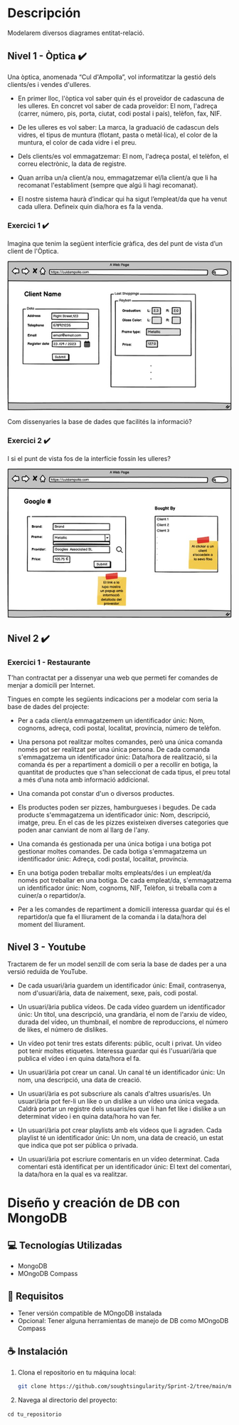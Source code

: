 # Descripción

Modelarem diversos diagrames entitat-relació.

## Nivel 1 - Òptica ✔️

Una òptica, anomenada “Cul d'Ampolla”, vol informatitzar la gestió dels clients/es i vendes d'ulleres.

- En primer lloc, l'òptica vol saber quin és el proveïdor de cadascuna de les ulleres. En concret vol saber de cada proveïdor: El nom, l'adreça (carrer, número, pis, porta, ciutat, codi postal i país), telèfon, fax, NIF.

- De les ulleres es vol saber: La marca, la graduació de cadascun dels vidres, el tipus de muntura (flotant, pasta o metàl·lica), el color de la muntura, el color de cada vidre i el preu.

- Dels clients/es vol emmagatzemar: El nom, l'adreça postal, el telèfon, el correu electrònic, la data de registre.

- Quan arriba un/a client/a nou, emmagatzemar el/la client/a que li ha recomanat l'establiment (sempre que algú li hagi recomanat).

- El nostre sistema haurà d’indicar qui ha sigut l’empleat/da que ha venut cada ullera. Defineix quin dia/hora es fa la venda.

### Exercici 1 ✔️

Imagina que tenim la següent interfície gràfica, des del punt de vista d’un client de l'Òptica. 

!["imagen ejecicio 1"](optica/img/ex1.jpg)

Com dissenyaries la base de dades que facilités la informació?

### Exercici 2 ✔️

I si el punt de vista fos de la interfície fossin les ulleres?

!["imagen ejercicio 2"](optica/img/ex2.jpg)

## Nivel 2 ✔️

### Exercici 1 - Restaurante

T’han contractat per a dissenyar una web que permeti fer comandes de menjar a domicili per Internet.

Tingues en compte les següents indicacions per a modelar com seria la base de dades del projecte:

- Per a cada client/a emmagatzemem un identificador únic: Nom, cognoms, adreça, codi postal, localitat, província, número de telèfon.

- Una persona pot realitzar moltes comandes, però una única comanda només pot ser realitzat per una única persona. De cada comanda s'emmagatzema un identificador únic: Data/hora de realització, si la comanda és per a repartiment a domicili o per a recollir en botiga, la quantitat de productes que s'han seleccionat de cada tipus, el preu total a més d’una nota amb informació addicional.

- Una comanda pot constar d'un o diversos productes.


- Els productes poden ser pizzes, hamburgueses i begudes. De cada producte s'emmagatzema un identificador únic: Nom, descripció, imatge, preu. En el cas de les pizzes existeixen diverses categories que poden anar canviant de nom al llarg de l'any.

- Una comanda és gestionada per una única botiga i una botiga pot gestionar moltes comandes. De cada botiga s'emmagatzema un identificador únic: Adreça, codi postal, localitat, província.


- En una botiga poden treballar molts empleats/des i un empleat/da només pot treballar en una botiga. De cada empleat/da, s'emmagatzema un identificador únic: Nom, cognoms, NIF, Telèfon, si treballa com a cuiner/a o repartidor/a. 

- Per a les comandes de repartiment a domicili interessa guardar qui és el repartidor/a que fa el lliurament de la comanda i la data/hora del moment del lliurament.

## Nivel 3 - Youtube

Tractarem de fer un model senzill de com seria la base de dades per a una versió reduïda de YouTube.

- De cada usuari/ària guardem un identificador únic: Email, contrasenya, nom d'usuari/ària, data de naixement, sexe, país, codi postal.

- Un usuari/ària publica vídeos. De cada vídeo guardem un identificador únic: Un títol, una descripció, una grandària, el nom de l'arxiu de vídeo, durada del vídeo, un thumbnail, el nombre de reproduccions, el número de likes, el número de dislikes.

- Un vídeo pot tenir tres estats diferents: públic, ocult i privat. Un vídeo pot tenir moltes etiquetes. Interessa guardar qui és l'usuari/ària que publica el vídeo i en quina data/hora el fa.

- Un usuari/ària pot crear un canal. Un canal té un identificador únic: Un nom, una descripció, una data de creació.

- Un usuari/ària es pot subscriure als canals d'altres usuaris/es. Un usuari/ària pot fer-li un like o un dislike a un vídeo una única vegada. Caldrà portar un registre dels usuaris/es que li han fet like i dislike a un determinat vídeo i en quina data/hora ho van fer.

- Un usuari/ària pot crear playlists amb els vídeos que li agraden. Cada playlist té un identificador únic: Un nom, una data de creació, un estat que indica que pot ser pública o privada.

- Un usuari/ària pot escriure comentaris en un vídeo determinat. Cada comentari està identificat per un identificador únic: El text del comentari, la data/hora en la qual es va realitzar.

# Diseño y creación de DB con MongoDB

## 💻 Tecnologías Utilizadas

- MongoDB
- MOngoDB Compass

## 🔑 Requisitos

- Tener versión compatible de MOngoDB instalada
- Opcional: Tener alguna herramientas de manejo de DB como MOngoDB Compass

## ☕ Instalación

1. Clona el repositorio en tu máquina local:
   ```sh
   git clone https://github.com/soughtsingularity/Sprint-2/tree/main/mysql-estructura

2. Navega al directorio del proyecto:

```cd tu_repositorio```
